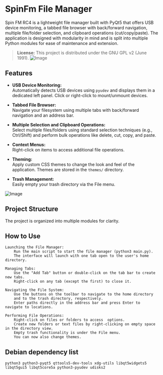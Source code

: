 # SpinFm File Manager

Spin FM RC4 is a lightweight file manager built with PyQt5 that offers USB device monitoring, a tabbed file browser with back/forward navigation, multiple file/folder selection, and clipboard operations (cut/copy/paste). The application is designed with modularity in mind and is split into multiple Python modules for ease of maintenance and extension.

> **License:** This project is distributed under the GNU GPL v2 (June 1991).
![Image](https://github.com/user-attachments/assets/4b1c67bc-d949-443d-b1dc-7adabf85faf2)
## Features

- **USB Device Monitoring:**  
  Automatically detects USB devices using `pyudev` and displays them in a dedicated left panel. Click or right-click to mount/unmount devices.

- **Tabbed File Browser:**  
  Navigate your filesystem using multiple tabs with back/forward navigation and an address bar.

- **Multiple Selection and Clipboard Operations:**  
  Select multiple files/folders using standard selection techniques (e.g., Ctrl/Shift) and perform bulk operations like delete, cut, copy, and paste.

- **Context Menus:**  
  Right-click on items to access additional file operations.

- **Theming:**  
  Apply custom CSS themes to change the look and feel of the application. Themes are stored in the `themes/` directory.

- **Trash Management:**  
  Easily empty your trash directory via the File menu.

![Image](https://github.com/user-attachments/assets/2830285d-8c6e-4139-ab98-599d02cd7be5)

## Project Structure

The project is organized into multiple modules for clarity.

## How to Use

    Launching the File Manager:
        Run the main script to start the file manager (python3 main.py).
        The interface will launch with one tab open to the user's home directory.

    Managing Tabs:
        Use the "Add Tab" button or double-click on the tab bar to create new tabs.
        Right-click on any tab (except the first) to close it.

    Navigating the File System:
        Use the buttons on the toolbar to navigate to the home directory 
        and to the trash directory, respectively.
        Enter paths directly in the address bar and press Enter to navigate to locations.

    Performing File Operations:
        Right-click on files or folders to access  options.
        Create new folders or text files by right-clicking on empty space in the directory view.
        Empty trash functionality is under the File menu.
        You can now also change themes.

## Debian dependency list

    python3 python3-pyqt5 qttools5-dev-tools xdg-utils libqt5widgets5 libqt5gui5 libqt5core5a python3-pyudev udisks2
